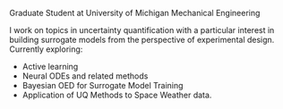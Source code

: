 Graduate Student at University of Michigan Mechanical Engineering

I work on topics in uncertainty quantification with a particular interest in building surrogate models from the perspective of experimental design. Currently exploring:

- Active learning
- Neural ODEs and related methods
- Bayesian OED for Surrogate Model Training
- Application of UQ Methods to Space Weather data.
